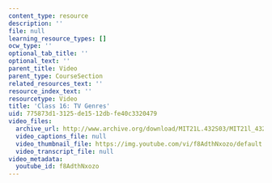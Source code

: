 ```yaml
---
content_type: resource
description: ''
file: null
learning_resource_types: []
ocw_type: ''
optional_tab_title: ''
optional_text: ''
parent_title: Video
parent_type: CourseSection
related_resources_text: ''
resource_index_text: ''
resourcetype: Video
title: 'Class 16: TV Genres'
uid: 775873d1-3125-de15-12db-fe40c3320479
video_files:
  archive_url: http://www.archive.org/download/MIT21L.432S03/MIT21l_432F01class16_300k.mp4
  video_captions_file: null
  video_thumbnail_file: https://img.youtube.com/vi/f8AdthNxozo/default.jpg
  video_transcript_file: null
video_metadata:
  youtube_id: f8AdthNxozo
---
```

